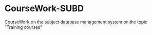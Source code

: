 # CourseWork-SUBD
СourseWork on the subject database management system on the topic "Training courses"
